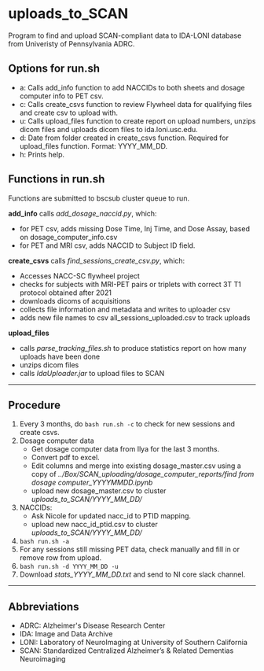 # uploads_to_SCAN
Program to find and upload SCAN-compliant data to IDA-LONI database from Univeristy of Pennsylvania ADRC.

## Options for run.sh
- a: Calls add_info function to add NACCIDs to both sheets and dosage computer info to PET csv. 
- c: Calls create_csvs function to review Flywheel data for qualifying files and create csv to upload with.
- u: Calls upload_files function to create report on upload numbers, unzips dicom files and uploads dicom files to ida.loni.usc.edu.
- d: Date from folder created in create_csvs function. Required for upload_files function. Format: YYYY_MM_DD.
- h: Prints help.

## Functions in run.sh
Functions are submitted to bscsub cluster queue to run.

**add_info** calls *add_dosage_naccid.py*, which: 
  - for PET csv, adds missing Dose Time, Inj Time, and Dose Assay, based on dosage_computer_info.csv
  - for PET and MRI csv, adds NACCID to Subject ID field. 

**create_csvs** calls *find_sessions_create_csv.py*, which:
  - Accesses NACC-SC flywheel project 
  - checks for subjects with MRI-PET pairs or triplets with correct 3T T1 protocol obtained after 2021 
  - downloads dicoms of acquisitions 
  - collects file information and metadata and writes to uploader csv 
  - adds new file names to csv all_sessions_uploaded.csv to track uploads
  
**upload_files**
  - calls *parse_tracking_files.sh* to produce statistics report on how many uploads have been done
  - unzips dicom files
  - calls *IdaUploader.jar* to upload files to SCAN

***
## Procedure
1. Every 3 months, do `bash run.sh -c` to check for new sessions and create csvs.
2. Dosage computer data 
    - Get dosage computer data from Ilya for the last 3 months.
    - Convert pdf to excel.
    - Edit columns and merge into existing dosage_master.csv using a copy of *../Box/SCAN_uploading/dosage_computer_reports/find from dosage computer_YYYYMMDD.ipynb*
    - upload new dosage_master.csv to cluster *uploads_to_SCAN/YYYY_MM_DD/*
3. NACCIDs:
    - Ask Nicole for updated nacc_id to PTID mapping.
    - upload new nacc_id_ptid.csv to cluster *uploads_to_SCAN/YYYY_MM_DD/*
4. `bash run.sh -a` 
5. For any sessions still missing PET data, check manually and fill in or remove row from upload.
6. `bash run.sh -d YYYY_MM_DD -u` 
7. Download *stats_YYYY_MM_DD.txt* and send to NI core slack channel.
***
## Abbreviations
- ADRC: Alzheimer's Disease Research Center
- IDA: Image and Data Archive
- LONI: Laboratory of NeuroImaging at University of Southern California
- SCAN: Standardized Centralized Alzheimer’s & Related Dementias Neuroimaging
